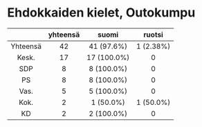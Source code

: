 # Ehdokkaiden kielet, Outokumpu

| |yhteensä|suomi|ruotsi|
|:---:|:---:|:---:|:---:|
|Yhteensä|42|41 (97.6%)|1 (2.38%)|
|Kesk.|17|17 (100.0%)|0|
|SDP|8|8 (100.0%)|0|
|PS|8|8 (100.0%)|0|
|Vas.|5|5 (100.0%)|0|
|Kok.|2|1 (50.0%)|1 (50.0%)|
|KD|2|2 (100.0%)|0|

